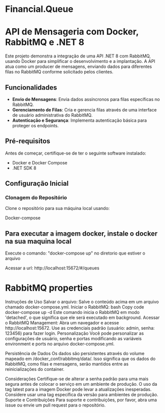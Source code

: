 # Financial.Queue
# API de Mensageria com Docker, RabbitMQ e .NET 8

Este projeto demonstra a integração de uma API .NET 8 com RabbitMQ, usando Docker para simplificar o desenvolvimento e a implantação. A API atua como um producer de mensagens, enviando dados para diferentes filas no RabbitMQ conforme solicitado pelos clientes.

## Funcionalidades

- **Envio de Mensagens**: Envia dados assíncronos para filas específicas no RabbitMQ.
- **Gerenciamento de Filas**: Cria e gerencia filas através de uma interface de usuário administrativa do RabbitMQ.
- **Autenticação e Segurança**: Implementa autenticação básica para proteger os endpoints.

## Pré-requisitos

Antes de começar, certifique-se de ter o seguinte software instalado:
- Docker e Docker Compose
- .NET SDK 8

## Configuração Inicial

### Clonagem do Repositório

Clone o repositório para sua máquina local usando:

Docker-compose

## Para executar a imagem docker, instale o docker na sua maquina local

Execute o comando: "docker-compose up" no diretorio que estiver o arquivo

Acessar a url: http://localhost:15672/#/queues

# RabbitMQ properties
Instruções de Uso
Salvar o arquivo: Salve o conteúdo acima em um arquivo chamado docker-compose.yml.
Iniciar o RabbitMQ:
bash
Copy code
docker-compose up -d
Este comando inicia o RabbitMQ em modo 'detached', o que significa que ele será executado em background.
Acessar o RabbitMQ Management:
Abra um navegador e acesse http://localhost:15672.
Use as credenciais padrão (usuário: admin, senha: 123456) para fazer login.
Personalização
Você pode personalizar as configurações de usuário, senha e portas modificando as variáveis environment e ports no arquivo docker-compose.yml.

Persistência de Dados
Os dados são persistentes através do volume mapeado em /docker_conf/rabbitmq/data/. Isso significa que os dados do RabbitMQ, como filas e mensagens, serão mantidos entre as reinicializações do container.

Considerações
Certifique-se de alterar a senha padrão para uma mais segura antes de colocar o serviço em um ambiente de produção.
O uso da tag latest para a imagem Docker pode levar a atualizações inesperadas. Considere usar uma tag específica da versão para ambientes de produção.
Suporte e Contribuições
Para suporte e contribuições, por favor, abra uma issue ou envie um pull request para o repositório.
